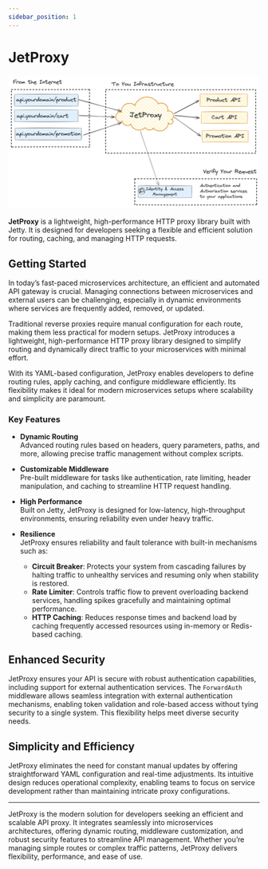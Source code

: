 ```yaml
---
sidebar_position: 1
---
```


# JetProxy
![alt text](jetproxy-intro.png)

**JetProxy** is a lightweight, high-performance HTTP proxy library built with Jetty. It is designed for developers seeking a flexible and efficient solution for routing, caching, and managing HTTP requests.

## Getting Started

In today’s fast-paced microservices architecture, an efficient and automated API gateway is crucial. Managing connections between microservices and external users can be challenging, especially in dynamic environments where services are frequently added, removed, or updated.

Traditional reverse proxies require manual configuration for each route, making them less practical for modern setups. JetProxy introduces a lightweight, high-performance HTTP proxy library designed to simplify routing and dynamically direct traffic to your microservices with minimal effort.

With its YAML-based configuration, JetProxy enables developers to define routing rules, apply caching, and configure middleware efficiently. Its flexibility makes it ideal for modern microservices setups where scalability and simplicity are paramount.

### Key Features

- **Dynamic Routing**  
  Advanced routing rules based on headers, query parameters, paths, and more, allowing precise traffic management without complex scripts.

- **Customizable Middleware**  
  Pre-built middleware for tasks like authentication, rate limiting, header manipulation, and caching to streamline HTTP request handling.

- **High Performance**  
  Built on Jetty, JetProxy is designed for low-latency, high-throughput environments, ensuring reliability even under heavy traffic.

- **Resilience**  
  JetProxy ensures reliability and fault tolerance with built-in mechanisms such as:
  - **Circuit Breaker**: Protects your system from cascading failures by halting traffic to unhealthy services and resuming only when stability is restored.
  - **Rate Limiter**: Controls traffic flow to prevent overloading backend services, handling spikes gracefully and maintaining optimal performance.
  - **HTTP Caching**: Reduces response times and backend load by caching frequently accessed resources using in-memory or Redis-based caching.

## Enhanced Security

JetProxy ensures your API is secure with robust authentication capabilities, including support for external authentication services. The `ForwardAuth` middleware allows seamless integration with external authentication mechanisms, enabling token validation and role-based access without tying security to a single system. This flexibility helps meet diverse security needs.

## Simplicity and Efficiency

JetProxy eliminates the need for constant manual updates by offering straightforward YAML configuration and real-time adjustments. Its intuitive design reduces operational complexity, enabling teams to focus on service development rather than maintaining intricate proxy configurations.

---

JetProxy is the modern solution for developers seeking an efficient and scalable API proxy. It integrates seamlessly into microservices architectures, offering dynamic routing, middleware customization, and robust security features to streamline API management. Whether you’re managing simple routes or complex traffic patterns, JetProxy delivers flexibility, performance, and ease of use.







